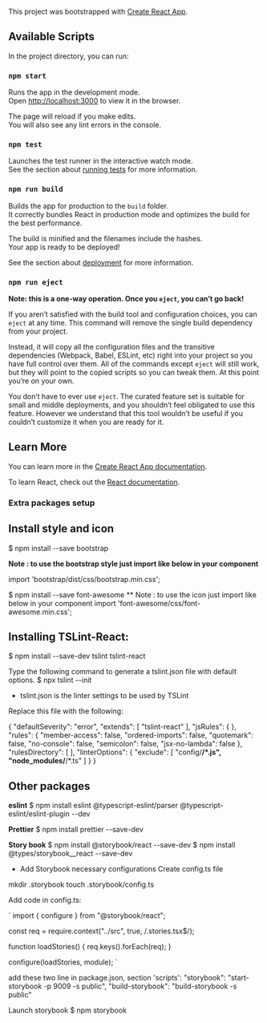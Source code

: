 This project was bootstrapped with [Create React App](https://github.com/facebook/create-react-app).

## Available Scripts

In the project directory, you can run:

### `npm start`

Runs the app in the development mode.<br />
Open [http://localhost:3000](http://localhost:3000) to view it in the browser.

The page will reload if you make edits.<br />
You will also see any lint errors in the console.

### `npm test`

Launches the test runner in the interactive watch mode.<br />
See the section about [running tests](https://facebook.github.io/create-react-app/docs/running-tests) for more information.

### `npm run build`

Builds the app for production to the `build` folder.<br />
It correctly bundles React in production mode and optimizes the build for the best performance.

The build is minified and the filenames include the hashes.<br />
Your app is ready to be deployed!

See the section about [deployment](https://facebook.github.io/create-react-app/docs/deployment) for more information.

### `npm run eject`

**Note: this is a one-way operation. Once you `eject`, you can’t go back!**

If you aren’t satisfied with the build tool and configuration choices, you can `eject` at any time. This command will remove the single build dependency from your project.

Instead, it will copy all the configuration files and the transitive dependencies (Webpack, Babel, ESLint, etc) right into your project so you have full control over them. All of the commands except `eject` will still work, but they will point to the copied scripts so you can tweak them. At this point you’re on your own.

You don’t have to ever use `eject`. The curated feature set is suitable for small and middle deployments, and you shouldn’t feel obligated to use this feature. However we understand that this tool wouldn’t be useful if you couldn’t customize it when you are ready for it.

## Learn More

You can learn more in the [Create React App documentation](https://facebook.github.io/create-react-app/docs/getting-started).

To learn React, check out the [React documentation](https://reactjs.org/).



### Extra packages setup

## Install style and icon

$ npm install --save bootstrap

**Note : to use the bootstrap style just import like below in your component**

import 'bootstrap/dist/css/bootstrap.min.css';

$ npm install --save font-awesome
** Note : to use the icon just import like below in your component
import 'font-awesome/css/font-awesome.min.css';

## Installing TSLint-React:
$ npm install --save-dev tslint tslint-react

Type the following command to generate a tslint.json file with default options.
$ npx tslint --init

* tslint.json is the linter settings to be used by TSLint

Replace this file with the following:

{
    "defaultSeverity": "error",
    "extends": [
        "tslint-react"
    ],
    "jsRules": {
    },
    "rules": {
        "member-access": false,
        "ordered-imports": false,
        "quotemark": false,
        "no-console": false,
        "semicolon": false,
        "jsx-no-lambda": false
    },
    "rulesDirectory": [
    ],
    "linterOptions": {
        "exclude": [
            "config/**/*.js",
            "node_modules/**/*.ts"
       ]
   }
}

## Other packages

**eslint**
$ npm install eslint @typescript-eslint/parser @typescript-eslint/eslint-plugin --dev
 

**Prettier**
$ npm install prettier --save-dev

**Story book**
$ npm install @storybook/react --save-dev
$ npm install @types/storybook__react --save-dev

* Add Storybook necessary configurations
Create config.ts file

mkdir .storybook
touch .storybook/config.ts

Add code in config.ts:

`
import { configure } from "@storybook/react";

const req = require.context("../src", true, /\.stories\.tsx$/);

function loadStories() {
    req.keys().forEach(req);
}

configure(loadStories, module);
`

add these two line in package.json, section 'scripts':
"storybook": "start-storybook -p 9009 -s public",
"build-storybook": "build-storybook -s public"

Launch storybook
$ npm storybook
